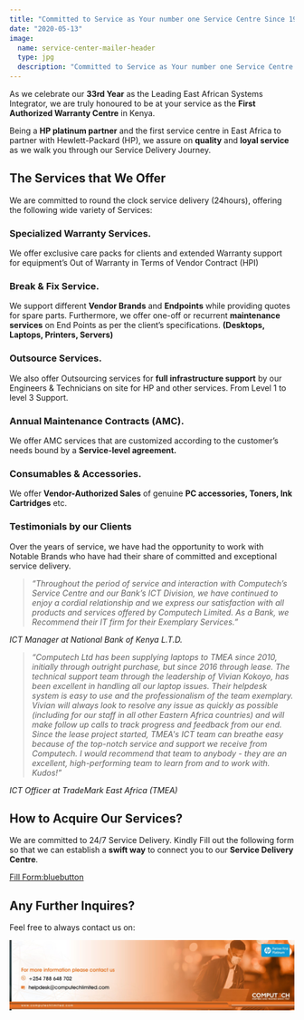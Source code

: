 ```yaml
---
title: "Committed to Service as Your number one Service Centre Since 1987"
date: "2020-05-13"
image:
  name: service-center-mailer-header
  type: jpg
  description: "Committed to Service as Your number one Service Centre Since 1987"
---
```

 
As we celebrate our __33rd Year__ as the Leading East African Systems Integrator, we are truly honoured to be at your service as the __First Authorized Warranty Centre__ in Kenya.

Being a __HP platinum partner__ and the first service centre in East Africa to partner with Hewlett-Packard (HP), we assure on __quality__ and __loyal service__ as we walk you through our Service Delivery Journey.

## The Services that We Offer

We are committed to round the clock service delivery (24hours), offering the following wide variety of Services:

### Specialized Warranty Services.

We offer exclusive care packs for clients and extended Warranty support for equipment’s Out of Warranty in Terms of Vendor Contract (HPI)
	

### Break & Fix Service. 

We support different __Vendor Brands__ and __Endpoints__ while providing quotes for spare parts. Furthermore, we offer one-off or recurrent __maintenance services__ on End Points as per the client’s specifications. __(Desktops, Laptops, Printers, Servers)__

### Outsource Services.

We also offer Outsourcing services for __full infrastructure support__ by our Engineers & Technicians on site for HP and other services. From Level 1 to level 3 Support.

### Annual Maintenance Contracts (AMC).

We offer AMC services that are customized according to the customer’s needs bound by a __Service-level agreement.__

### Consumables & Accessories.

We offer __Vendor-Authorized Sales__ of genuine __PC accessories, Toners, Ink Cartridges__ etc.

### Testimonials by our Clients

Over the years of service, we have had the opportunity to work with Notable Brands who have had their share of committed and exceptional service delivery.

> _“Throughout the period of service and interaction with Computech’s Service Centre and our Bank’s ICT Division, we have continued to enjoy a cordial relationship and we express our satisfaction with all products and services offered by Computech Limited. As a Bank, we Recommend their IT firm for their Exemplary Services.”_

_ICT Manager at National Bank of Kenya L.T.D._

> _“Computech Ltd has been supplying laptops to TMEA since 2010, initially through outright purchase, but since 2016 through lease. The technical support team through the leadership of Vivian Kokoyo, has been excellent in handling all our laptop issues. Their helpdesk system is easy to use and the professionalism of the team exemplary. Vivian will always look to resolve any issue as quickly as possible (including for our staff in all other Eastern Africa countries) and will make follow up calls to track progress and feedback from our end. Since the lease project started, TMEA's ICT team can breathe easy because of the top-notch service and support we receive from Computech. I would recommend that team to anybody - they are an excellent, high-performing team to learn from and to work with. Kudos!”_

_ICT Officer at TradeMark East Africa (TMEA)_

## How to Acquire Our Services?

We are committed to 24/7 Service Delivery. Kindly Fill out the following form so that we can establish a __swift way__ to connect you to our __Service Delivery Centre__.

[Fill Form:bluebutton](https://forms.office.com/Pages/ResponsePage.aspx?id=-xWXcurnFEC7SOs2nD7iJaISfZVdKdZCtI07wOwEbLFUN1lQQUhNSklZUk9HSlhHT1dMVTRLN0IzOC4u)

## Any Further Inquires?

Feel free to always contact us on:

![](/assets/news/service-center-mailer-footer.jpg)

